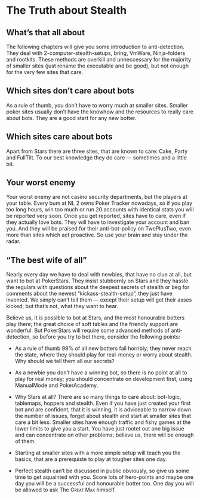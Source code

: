 # The Truth about Stealth 

## What’s that all about

The following chapters will give you some introduction to
anti-detection. They deal with 2-computer-stealth-setups, bring, VmWare,
Ninja-folders and rootkits. These methods are overkill and unneccessary
for the majority of smaller sites (just rename the executable and be
good), but not enough for the very few sites that care.

## Which sites don’t care about bots

As a rule of thumb, you don’t have to worry much at smaller sites.
Smaller poker sites usually don’t have the knowhow and the resources to
really care about bots. They are a good start for any new botter.

## Which sites care about bots

Apart from Stars there are three sites, that are known to care: Cake,
Party and FullTilt. To our best knowledge they do care — sometimes and a
little bit.

## Your worst enemy

Your worst enemy are not casino security departments, but the players at
your table. Every bum at NL 2 owns Poker Tracker nowadays, so if you
play too long hours, win too much or run 20 accounts with identical
stats you will be reported very soon. Once you get reported, sites have
to care, even if they actually love bots. They will have to investigate
your account and ban you. And they will be praised for their
anti-bot-policy on TwoPlusTwo, even more than sites which act proactive.
So use your brain and stay under the radar.

## “The best wife of all”

Nearly every day we have to deal with newbies, that have no clue at all,
but want to bot at PokerStars. They insist stubbornly on Stars and they
hassle the regulars with questions about the deepest secrets of stealth
or beg for comments about the newest “kickass-stealth-setup”, they just
have invented. We simply can’t tell them — except their setup will get
their asses kicked; but that’s not, what they want to hear.

Believe us, it is possible to bot at Stars, and the most honourable
botters play there; the great choice of soft tables and the friendly
support are wonderful. But PokerStars will require some advanced methods
of anti-detection, so before you try to bot there, consider the
following points:

- As a rule of thumb 99% of all new botters fail horribly; they never
  reach the state, where they should play for real-money or worry about
  stealth. Why should we tell them all our secrets?

- As a newbie you don’t have a winning bot, so there is no point at all
  to play for real money; you should concentrate on development first,
  using ManualMode and PokerAcademy.

- Why Stars at all? There are so many things to care about: bot-logic,
  tablemaps, hoppers and stealth. Even if you have just created your
  first bot and are confident, that it is winning, it is adviceable to
  narrow down the number of issues, forget about stealth and start at
  smaller sites that care a bit less. Smaller sites have enough traffic
  and fishy games at the lower limits to give you a start. You have just
  rootet out one big issue and can concentrate on other problems;
  believe us, there will be enough of them.

- Starting at smaller sites with a more simple setup will teach you the
  basics, that are a prerequiste to play at tougher sites one day.

- Perfect stealth can’t be discussed in public obviously, so give us
  some time to get aquainted with you. Score lots of hero-points and
  maybe one day you will be a successful and honourable botter too. One
  day you will be allowed to ask The <span class="smallcaps">Great
  Max</span> himself.
